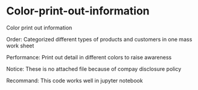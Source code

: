 # Color-print-out-information
Color print out information

Order:
Categorized different types of products and customers in one mass work sheet

Performance:
Print out detail in different colors to raise awareness 
 
Notice: 
These is no attached file because of compay disclosure policy

Recommand:
This code works well in jupyter notebook
